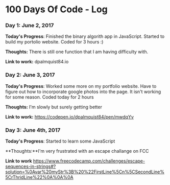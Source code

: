 # 100 Days Of Code - Log

### Day 1: June 2, 2017


**Today's Progress**: Finished the binary algorith app in JavaScript.  Started to build my portolio website.  Coded for 3 hours :)

**Thoughts:** There is still one function that I am having difficulty with.

**Link to work:** dpalmquist84.io

### Day 2: June 3, 2017


**Today's Progress**: Worked some more on my portfolio website.  Have to figure out how to incorporate google photos into the page.  It isn't working for some reason.  Coded today for 2 hours 

**Thoughts:**  I'm slowly but surely getting better

**Link to work:** https://codepen.io/dpalmquist84/pen/mwdqYv

### Day 3: June 4th, 2017

**Today's Progress**: Started to learn some JavaScript

**Thoughts:**I'm very frustrated with an escape challange on FCC

**Link to work** https://www.freecodecamp.com/challenges/escape-sequences-in-strings#?solution=%0Avar%20myStr%3B%20%22FirstLine%5Cn%5CSecondLine%5CrThridLine%22%0A%0A%0A




